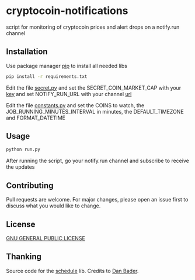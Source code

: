 # cryptocoin-notifications
script for monitoring of cryptocoin prices and alert drops on a notify.run channel

## Installation
Use package manager [pip](https://pip.pypa.io/en/stable/) to install all needed libs
```bash
pip install -r requirements.txt
```

Edit the file [secret.py](https://github.com/lukeSkywallk/cryptocoin-notifications/blob/master/secret.py) and set the SECRET_COIN_MARKET_CAP with your [key](SECRET_COIN_MARKET_CAP) and set NOTIFY_RUN_URL with your channel [url](https://notify.run/)

Edit the file [constants.py](https://github.com/lukeSkywallk/cryptocoin-notifications/blob/master/constants.py) and set the COINS to watch, the JOB_RUNNING_MINUTES_INTERVAL in minutes, the DEFAULT_TIMEZONE and FORMAT_DATETIME

## Usage

```bash
python run.py
```

After running the script, go your notify.run channel and subscribe to receive the updates

## Contributing
Pull requests are welcome. For major changes, please open an issue first to discuss what you would like to change.

## License
[GNU GENERAL PUBLIC LICENSE](https://www.gnu.org/)

## Thanking
Source code for the [schedule](https://pypi.org/project/schedule/) lib. Credits to [Dan Bader](https://github.com/dbader).